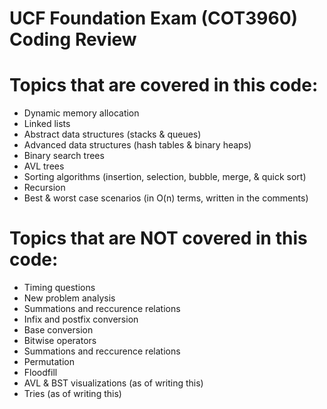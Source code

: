 # UCF Foundation Exam (COT3960) Coding Review

# Topics that are covered in this code:
- Dynamic memory allocation
- Linked lists
- Abstract data structures (stacks & queues)
- Advanced data structures (hash tables & binary heaps)
- Binary search trees
- AVL trees
- Sorting algorithms (insertion, selection, bubble, merge, & quick sort)
- Recursion
- Best & worst case scenarios (in O(n) terms, written in the comments)

# Topics that are NOT covered in this code:
- Timing questions
- New problem analysis
- Summations and reccurence relations
- Infix and postfix conversion
- Base conversion
- Bitwise operators
- Summations and reccurence relations
- Permutation
- Floodfill
- AVL & BST visualizations (as of writing this)
- Tries (as of writing this)

